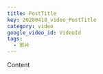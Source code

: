 ```yaml
---
title: PostTitle
key: 20200418_video_PostTitle
category: video
google_video_id: VideoId
tags:
  - 影片
---
```


Content
